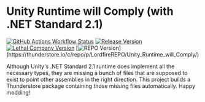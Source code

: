 # Unity Runtime will Comply (with .NET Standard 2.1)

[![GitHub Actions Workflow Status](https://img.shields.io/github/actions/workflow/status/Lordfirespeed/unity-runtime-will-comply/build.yml?style=for-the-badge&logo=github)](https://github.com/Lordfirespeed/unity-runtime-will-comply/actions/workflows/build.yml)
[![Release Version](https://img.shields.io/github/v/release/Lordfirespeed/unity-runtime-will-comply?style=for-the-badge&logo=github)](https://github.com/Lordfirespeed/unity-runtime-will-comply/releases)
[![Lethal Company Version](https://img.shields.io/thunderstore/v/Lordfirecompany/Unity_Runtime_will_Comply?style=for-the-badge&logo=thunderstore&logoColor=white&label=Lethal%20Company)](https://thunderstore.io/c/lethal_company/p/Lordfirecompany/Unity_Runtime_will_Comply/)
[![REPO Version](https://img.shields.io/thunderstore/v/LordfireREPO/Unity_Runtime_will_Comply?style=for-the-badge&logo=thunderstore&logoColor=white&label=R.E.P.O.)](https://thunderstore.io/c/repo/p/LordfireREPO/Unity_Runtime_will_Comply/)

Although Unity's .NET Standard 2.1 runtime does implement all the necessary types, they are missing a bunch of
files that are supposed to exist to point other assemblies in the right direction.
This project builds a Thunderstore package containing those missing files automatically.
Happy modding!
